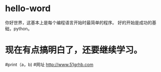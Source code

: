 # hello-word
你好世界，这基本上是每个编程语言开始时最简单的程序。
好的开始是成功的基础，python。
# 现在有点搞明白了，还要继续学习。
#print（a，b)
#网址
http://www.51grhb.com
